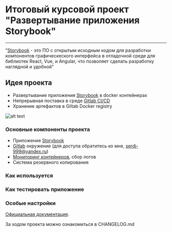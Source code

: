 # Итоговый курсовой проект "Развертывание приложения Storybook"
___________________________________________________________________________________________________________________________
"[Storybook](https://storybook.js.org/) - это ПО с открытым исходным кодом для разработки  компонентов графическеского интерфейса в отладочной среде для библиотек React, Vue, и Angular, что позволяет сделать разработку наглядной и удобной"

## Идея проекта
  + Развертывание приложения [Storybook](https://storybook.lb01.ru/) в docker контейнерах
  + Непрерывная поставка в среде [Gitlab CI/CD](http://35.217.16.30)
  + Хранение артефактов в Giltab Docker registry
  
   ![alt text](https://c.radikal.ru/c20/2001/ad/b9674b23e70d.png)

### Основные компоненты проекта
  + Приложение [Storybook](https://storybook.lb01.ru/)
  + [Gitlab](http://35.217.16.30) окружение (для доступа обратитесь ко мне, serdj-999@yandex.ru)
  + [Мониторинг контейнеров](http://104.199.72.253:3000/), сбор логов
  + Система резервного копирования

### Как используется

### Как тестировать приложение

### Особые настройки
[Официальная документация](https://cli.vuejs.org/config/).

За ходом проекта можно ознакомиться в CHANGELOG.md

